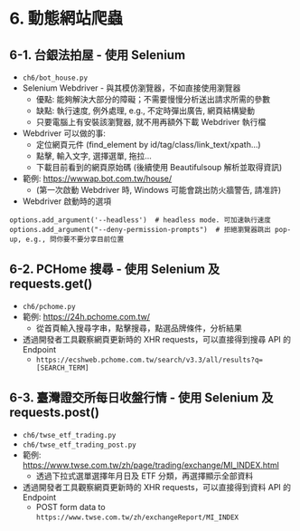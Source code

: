 # 6. 動態網站爬蟲

## 6-1. 台銀法拍屋 - 使用 Selenium

* `ch6/bot_house.py`
* Selenium Webdriver - 與其模仿瀏覽器，不如直接使用瀏覽器
  * 優點: 能夠解決大部分的障礙；不需要慢慢分析送出請求所需的參數
  * 缺點: 執行速度, 例外處理, e.g., 不定時彈出廣告, 網頁結構變動
  * 只要電腦上有安裝該瀏覽器, 就不用再額外下載 Webdriver 執行檔
* Webdriver 可以做的事:
  * 定位網頁元件 (find_element by id/tag/class/link_text/xpath...)
  * 點擊, 輸入文字, 選擇選單, 拖拉...
  * 下載目前看到的網頁原始碼 (後續使用 Beautifulsoup 解析並取得資訊)
* 範例: https://wwwap.bot.com.tw/house/ 
  * (第一次啟動 Webdriver 時, Windows 可能會跳出防火牆警告, 請准許)
* Webdriver 啟動時的選項
```
options.add_argument('--headless')  # headless mode. 可加速執行速度
options.add_argument("--deny-permission-prompts")  # 拒絕瀏覽器跳出 pop-up, e.g., 問你要不要分享目前位置
```
  
## 6-2. PCHome 搜尋 - 使用 Selenium 及 requests.get()

* `ch6/pchome.py`
* 範例: https://24h.pchome.com.tw/
  * 從首頁輸入搜尋字串，點擊搜尋，點選品牌條件，分析結果
* 透過開發者工具觀察網頁更新時的 XHR requests，可以直接得到搜尋 API 的 Endpoint
  * `https://ecshweb.pchome.com.tw/search/v3.3/all/results?q=[SEARCH_TERM]`

## 6-3. 臺灣證交所每日收盤行情 - 使用 Selenium 及 requests.post()
* `ch6/twse_etf_trading.py`
* `ch6/twse_etf_trading_post.py`
* 範例: https://www.twse.com.tw/zh/page/trading/exchange/MI_INDEX.html
  * 透過下拉式選單選擇年月日及 ETF 分類，再選擇顯示全部資料
* 透過開發者工具觀察網頁更新時的 XHR requests，可以直接得到資料 API 的 Endpoint
  *  POST form data to `https://www.twse.com.tw/zh/exchangeReport/MI_INDEX`